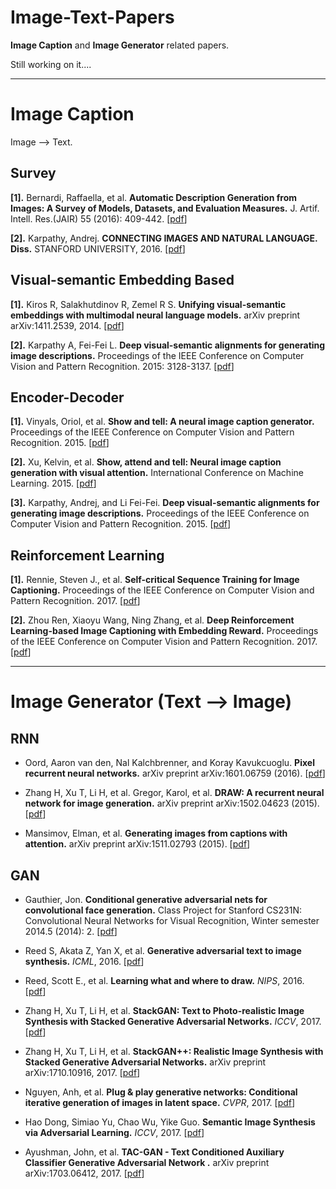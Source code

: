 # Image-Text-Papers

**Image Caption** and **Image Generator** related papers.

Still working on it....

---

# Image Caption 

Image --> Text.


## Survey

**[1].** Bernardi, Raffaella, et al. **Automatic Description Generation from Images: A Survey of Models, Datasets, and Evaluation Measures.** J. Artif. Intell. Res.(JAIR) 55 (2016): 409-442. [[pdf](https://www.jair.org/media/4900/live-4900-9139-jair.pdf)]

**[2].** Karpathy, Andrej. **CONNECTING IMAGES AND NATURAL LANGUAGE. Diss.** STANFORD UNIVERSITY, 2016. [[pdf](https://pdfs.semanticscholar.org/6271/07c02c2df1366965f11678dd3c4fb14ac9b3.pdf)]


## Visual-semantic Embedding Based

**[1].** Kiros R, Salakhutdinov R, Zemel R S. **Unifying visual-semantic embeddings with multimodal neural language models.** arXiv preprint arXiv:1411.2539, 2014. [[pdf](https://arxiv.org/pdf/1411.2539.pdf)]

**[2].** Karpathy A, Fei-Fei L. **Deep visual-semantic alignments for generating image descriptions.** Proceedings of the IEEE Conference on Computer Vision and Pattern Recognition. 2015: 3128-3137. [[pdf](http://www.cv-foundation.org/openaccess/content_cvpr_2015/papers/Karpathy_Deep_Visual-Semantic_Alignments_2015_CVPR_paper.pdf)]



## Encoder-Decoder

**[1].** Vinyals, Oriol, et al. **Show and tell: A neural image caption generator.** Proceedings of the IEEE Conference on Computer Vision and Pattern Recognition. 2015. [[pdf](http://www.cv-foundation.org/openaccess/content_cvpr_2015/papers/Vinyals_Show_and_Tell_2015_CVPR_paper.pdf)]

**[2].** Xu, Kelvin, et al. **Show, attend and tell: Neural image caption generation with visual attention.** International Conference on Machine Learning. 2015. [[pdf](http://proceedings.mlr.press/v37/xuc15.pdf)]

**[3].** Karpathy, Andrej, and Li Fei-Fei. **Deep visual-semantic alignments for generating image descriptions.** Proceedings of the IEEE Conference on Computer Vision and Pattern Recognition. 2015. [[pdf](http://www.cv-foundation.org/openaccess/content_cvpr_2015/papers/Karpathy_Deep_Visual-Semantic_Alignments_2015_CVPR_paper.pdf)]


## Reinforcement Learning

**[1].** Rennie, Steven J., et al. **Self-critical Sequence Training for Image Captioning.** Proceedings of the IEEE Conference on Computer Vision and Pattern Recognition. 2017. [[pdf](http://openaccess.thecvf.com/content_cvpr_2017/papers/Rennie_Self-Critical_Sequence_Training_CVPR_2017_paper.pdf)]

**[2].** Zhou Ren, Xiaoyu Wang, Ning Zhang, et al. **Deep Reinforcement Learning-based Image Captioning with Embedding Reward.**  Proceedings of the IEEE Conference on Computer Vision and Pattern Recognition. 2017. [[pdf](http://openaccess.thecvf.com/content_cvpr_2017/papers/Ren_Deep_Reinforcement_Learning-Based_CVPR_2017_paper.pdf)]


---

# Image Generator (Text --> Image)


## RNN

- Oord, Aaron van den, Nal Kalchbrenner, and Koray Kavukcuoglu. **Pixel recurrent neural networks.** arXiv preprint arXiv:1601.06759 (2016). [[pdf](https://arxiv.org/pdf/1601.06759v3.pdf)]

- Zhang H, Xu T, Li H, et al. Gregor, Karol, et al. **DRAW: A recurrent neural network for image generation.** arXiv preprint arXiv:1502.04623 (2015). [[pdf](https://arxiv.org/pdf/1502.04623v2.pdf)]

- Mansimov, Elman, et al. **Generating images from captions with attention.** arXiv preprint arXiv:1511.02793 (2015). [[pdf](https://arxiv.org/pdf/1511.02793v2.pdf)]


## GAN

- Gauthier, Jon. **Conditional generative adversarial nets for convolutional face generation.** Class Project for Stanford CS231N: Convolutional Neural Networks for Visual Recognition, Winter semester 2014.5 (2014): 2. [[pdf](https://pdfs.semanticscholar.org/42f6/f5454dda99d8989f9814989efd50fe807ee8.pdf)]

- Reed S, Akata Z, Yan X, et al. **Generative adversarial text to image synthesis.** *ICML*, 2016. [[pdf](http://proceedings.mlr.press/v48/reed16.pdf)]

- Reed, Scott E., et al. **Learning what and where to draw.** *NIPS*, 2016. [[pdf](http://papers.nips.cc/paper/6111-learning-what-and-where-to-draw.pdf)]

- Zhang H, Xu T, Li H, et al. **StackGAN: Text to Photo-realistic Image Synthesis with Stacked Generative Adversarial Networks.**    *ICCV*, 2017. [[pdf](openaccess.thecvf.com/content_ICCV_2017/papers/Zhang_StackGAN_Text_to_ICCV_2017_paper.pdf)]

- Zhang H, Xu T, Li H, et al. **StackGAN++: Realistic Image Synthesis with Stacked Generative Adversarial Networks.** arXiv preprint arXiv:1710.10916, 2017. [[pdf](https://arxiv.org/pdf/1710.10916v1.pdf)]

- Nguyen, Anh, et al. **Plug & play generative networks: Conditional iterative generation of images in latent space.** *CVPR*, 2017. [[pdf](http://openaccess.thecvf.com/content_cvpr_2017/papers/Nguyen_Plug__Play_CVPR_2017_paper.pdf)]

- Hao Dong, Simiao Yu, Chao Wu, Yike Guo. **Semantic Image Synthesis via Adversarial Learning.** *ICCV*, 2017. [[pdf](openaccess.thecvf.com/content_ICCV_2017/papers/Luo_Deep_Dual_Learning_ICCV_2017_paper.pdf)]

- Ayushman, John, et al. **TAC-GAN - Text Conditioned Auxiliary Classifier Generative Adversarial Network
.** arXiv preprint arXiv:1703.06412, 2017. [[pdf](https://arxiv.org/abs/1703.06412)]
